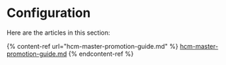 # Configuration

Here are the articles in this section:

{% content-ref url="hcm-master-promotion-guide.md" %}
[hcm-master-promotion-guide.md](hcm-master-promotion-guide.md)
{% endcontent-ref %}

